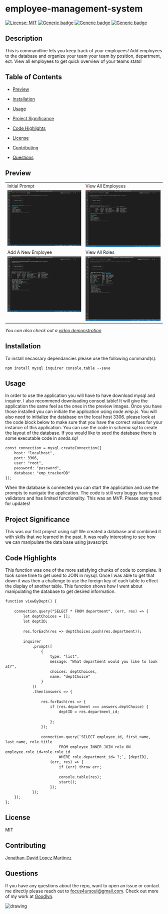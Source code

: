 # employee-management-system

[![License: MIT](https://img.shields.io/badge/License-MIT-green.svg)](https://opensource.org/licenses/MIT)
[![Generic badge](https://img.shields.io/badge/Hard_Dependancy-Inquirer-red.svg)](https://shields.io/)
[![Generic badge](https://img.shields.io/badge/Hard_Dependancy-mysql-red.svg)](https://shields.io/)
[![Generic badge](https://img.shields.io/badge/Hard_Dependancy-console.table-red.svg)](https://shields.io/)



## Description

This is commandline lets you keep track of your employees! Add employees to the database and organize your team your team by position, department, ect. View all employees to get quick overview of your teams stats!

## Table of Contents

* [Preview](#preview)

* [Installation](#installation)

* [Usage](#usage)

* [Project Significance](#project-significance)

* [Code Highlights](#code-highlights)

* [License](#license)

* [Contributing](#contributing)

* [Questions](#questions)

## Preview

<table>
  <tr>
    <td>Initial Prompt</td>
     <td>View All Employees</td>
  </tr>
  <tr>
    <td valign="top"><img src="./assets/images/emp01.png" width="500px"></td>
    <td valign="top"><img src="./assets/images/emp02.png" width="500px"></td>
  </tr>
  <tr>
     <td>Add A New Employee</td>
     <td>View All Roles</td>
  </tr>
  <tr>
    <td valign="top"><img src="./assets/images/emp03.png" width="500px"></td>
    <td valign="top"><img src="./assets/images/emp04.png" width="500px"></td>
  </tr>
 </table>

  *You can also check out a [video demonstration](https://youtu.be/mpWf1d3-6Ds)*

## Installation

To install necassary dependancies please use the following command(s): 

```
npm install mysql inquirer console.table --save
```

## Usage 

In order to use the application you will have to have download mysql and inquirer. I also recommend downloading consoel.table! It will give the application the same feel as the ones in the preview images. Once you have those installed you can initiate the application using *node emp.js*. You will also need to initialize the database on the local host 3306. please look at the code block below to make sure that you have the correct values for your instance of this application. You can use the code in *schema.sql* to create the layout of the database. If you would like to seed the database there is some executable code in *seeds.sql*

```
const connection = mysql.createConnection({
    host: "localhost",
    port: 3306,
    user: "root",
    password: "password",
    database: "emp_trackerDB"
});
```

When the database is connected you can start the application and use the prompts to navigate the application. The code is still very buggy having no validators and has limited functionality. This was an MVP. Please stay tuned for updates!

## Project Significance

This was our first project using sql! We created a database and combined it with skills that we learned in the past. It was really interesting to see how we can manipulate the data base using javascript.

## Code Highlights

This function was one of the more satisfying chunks of code to complete. It took some time to get used to JOIN in mysql. Once I was able to get that down it was then a challenge to use the foreign key of each table to effect the display of another table. This function shows how I went about manipulating the database to get desired information. 

```
function viewByDept() {
    
    connection.query("SELECT * FROM department", (err, res) => {
        let deptChoices = [];
        let deptID;

        res.forEach(res => deptChoices.push(res.department));

        inquirer
            .prompt([
                {
                    type: "list",
                    message: "What department would you like to look at?",
                    choices: deptChoices,
                    name: "deptChoice"
                }
            ])
            .then(answers => {

                res.forEach(res => {
                    if (res.department === answers.deptChoice) {
                        deptID = res.department_id;

                    };
                });

                connection.query(`SELECT employee_id, first_name, last_name, role.title
                        FROM employee INNER JOIN role ON employee.role_id=role.role_id 
                        WHERE role.department_id= ?;`, [deptID],
                    (err, res) => {
                        if (err) throw err;

                        console.table(res);
                        start();
                    });
            });
    });
};
```

## License

MIT

## Contributing

[Jonathan-David Lopez Martinez](http://www.jds.world/)

## Questions 

If you have any questions about the repo, want to open an issue or contact me directly please reach out to focus4ursoul@gmail.com. Check out more of my work at [Goodlvn](https://github.com/Goodlvn).

<img src="https://avatars3.githubusercontent.com/u/37821521?v=4=50x50" alt="drawing" width="200"/>

